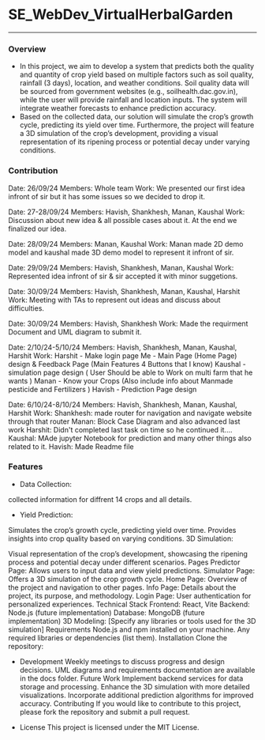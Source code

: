 # SE_WebDev_VirtualHerbalGarden

---

### Overview
- In this project, we aim to develop a system that predicts both the quality
and quantity of crop yield based on multiple factors such as soil quality,
rainfall (3 days), location, and weather conditions. Soil quality data will
be sourced from government websites (e.g., soilhealth.dac.gov.in),
while the user will provide rainfall and location inputs. The system will
integrate weather forecasts to enhance prediction accuracy.
- Based on the collected data, our solution will simulate the crop’s growth
cycle, predicting its yield over time. Furthermore, the project will
feature a 3D simulation of the crop’s development, providing a visual
representation of its ripening process or potential decay under varying
conditions.


### Contribution
Date: 26/09/24
Members: Whole team
Work: We presented our first idea infront of sir but it has some issues so we decided to drop it.

Date: 27-28/09/24
Members: Havish, Shankhesh, Manan, Kaushal
Work: Discussion about new idea & all possible cases about it. At the end we finalized our idea.

Date: 28/09/24
Members: Manan, Kaushal
Work: Manan made 2D demo model and kaushal made 3D demo model to represent it infront of sir.

Date: 29/09/24
Members: Havish, Shankhesh, Manan, Kaushal
Work: Represented idea infront of sir & sir accepted it with minor suggetions.

Date: 30/09/24
Members: Havish, Shankhesh, Manan, Kaushal, Harshit
Work: Meeting with TAs to represent out ideas and discuss about difficulties.

Date: 30/09/24
Members: Havish, Shankhesh
Work: Made the requirment Document and UML diagram to submit it.

Date: 2/10/24-5/10/24
Members: Havish, Shankhesh, Manan, Kaushal, Harshit
Work: Harshit - Make login page 
      Me - Main Page (Home Page) design & Feedback Page (Main Features 4 Buttons that I know) 
      Kaushal - simulation page design  ( User Should be able to Work on multi farm that he wants )
      Manan - Know your Crops (Also include info about Manmade pesticide and Fertilizers )
      Havish - Prediction Page design

Date: 6/10/24-8/10/24
Members: Havish, Shankhesh, Manan, Kaushal, Harshit
Work: Shankhesh: made router for navigation and navigate website through that router
      Manan: Block Case Diagram and also advanced last work
      Harshit: Didn't completed last task on time so he continued it....
      Kaushal: MAde jupyter Notebook for prediction and many other things also related to it.
      Havish: Made Readme file

### Features

- Data Collection:

collected information for diffrent 14 crops and all details.

- Yield Prediction:

Simulates the crop’s growth cycle, predicting yield over time.
Provides insights into crop quality based on varying conditions.
3D Simulation:

Visual representation of the crop’s development, showcasing the ripening process and potential decay under different scenarios.
Pages
Predictor Page: Allows users to input data and view yield predictions.
Simulator Page: Offers a 3D simulation of the crop growth cycle.
Home Page: Overview of the project and navigation to other pages.
Info Page: Details about the project, its purpose, and methodology.
Login Page: User authentication for personalized experiences.
Technical Stack
Frontend: React, Vite
Backend: Node.js (future implementation)
Database: MongoDB (future implementation)
3D Modeling: [Specify any libraries or tools used for the 3D simulation]
Requirements
Node.js and npm installed on your machine.
Any required libraries or dependencies (list them).
Installation
Clone the repository:


- Development
Weekly meetings to discuss progress and design decisions.
UML diagrams and requirements documentation are available in the docs folder.
Future Work
Implement backend services for data storage and processing.
Enhance the 3D simulation with more detailed visualizations.
Incorporate additional prediction algorithms for improved accuracy.
Contributing
If you would like to contribute to this project, please fork the repository and submit a pull request.

- License
This project is licensed under the MIT License.




